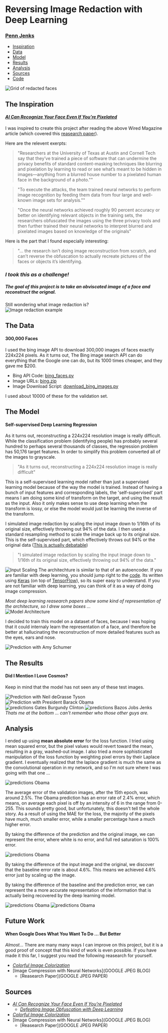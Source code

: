 

Reversing Image Redaction with Deep Learning
============================================
### [Penn Jenks](https://www.linkedin.com/in/pennjenks)

* [Inspiration](#the-inspiration)  
* [Data](#the-data)  
* [Model](#the-model)  
* [Results](#the-results)
* [Analysis](#analysis)
* [Sources](#sources)
* [Code](https://github.com/jenkspt/enhancer/tree/master/src/models/enhancer)



![Grid of redacted faces](https://raw.githubusercontent.com/jenkspt/enhancer/master/data/slides/redacted_grid.jpg "Redacted Images")

## The Inspiration
#### [*AI Can Recognize Your Face Even If You’re Pixelated*][WIRED]
I was inspired to create this project after reading the above Wired Magazine article 
(which covered this [reasearch paper][REDACTION PAPER]).  

Here are the relevent exerpts:

> "Researchers at the University of Texas at Austin and Cornell Tech say that they’ve trained a piece 
> of software that can undermine the privacy benefits of standard content-masking techniques like 
> blurring and pixelation by learning to read or see what’s meant to be hidden in images—anything 
> from a blurred house number to a pixelated human face in the background of a photo.""

> "To execute the attacks, the team trained neural networks to perform image recognition by feeding 
> them data from four large and well-known image sets for analysis.""

> "Once the neural networks achieved roughly 90 percent accuracy or better on identifying relevant 
> objects in the training sets, the researchers obfuscated the images using the three privacy tools 
> and then further trained their neural networks to interpret blurred and pixelated images based on 
> knowledge of the originals"

Here is the part that I found especially interesting:  

> "... the research isn’t doing image reconstruction from scratch, and can’t reverse 
> the obfuscation to actually recreate pictures of the faces or objects it’s identifying.

### *I took this as a challenge!*
##### The goal of this project is to take an obviscated image of a face and reconstruct the orignal.

Still wondering what image redaction is?  
![Image redaction example](https://raw.githubusercontent.com/jenkspt/enhancer/master/data/slides/face_pixelate_example.jpg "Identity Redaction")

## The Data
#### 300,000 Faces
I used the bing image API to download 300,000 images of faces exactly 224x224 pixels. As it turns out, The Bing
image search API can do everything that the Google one can do, but its 1000 times cheaper, and they gave me $200.

* Bing API Code: [bing_faces.py](https://raw.githubusercontent.com/jenkspt/enhancer/master/src/utilities/bing_faces.py)
* Image URLs: [bing.zip](https://raw.githubusercontent.com/jenkspt/enhancer/master/data/bing.zip)
* Image Download Script: [download_bing_images.py](https://raw.githubusercontent.com/jenkspt/enhancer/master/src/utilities/download_bing_images.py)

I used about 10000 of these for the validation set.

## The Model
#### Self-supervised Deep Learning Regression
As it turns out, reconstructing a 224x224 resolution image is really difficult. While the classification problem 
(identifying people) has probably several hundred to perhaps several thousands of classes, the regression problem 
has 50,176 target features. In order to simplify this problem converted all of the images to grayscale.

> "As it turns out, reconstructing a 224x224 resolution image is really difficult"

This is a self-supervised learning model rather than just a supervised learning model because of the way the model is trained. 
Instead of having a bunch of input features and corresponding labels, the 'self-supervised' part means
I am doing some kind of transform on the target, and using the result as the input. Also it only makes sense to use
deep learning when the transform is lossy, or else the model would just be learning the inverse of the transform.

I simulated image redaction by scaling the input image down to 1/16th of its original size, effectively throwing out 94% of the data. 
I then used a standard resampling method to scale the image back up to its original size. This is the self-supervised part, which effectively 
throws out 94% or the original data ([This is actually debatable](#analysis))  
> "I simulated image redaction by scaling the input image down to 1/16th of its original size, effectively throwing out 94% of the data."  

![Input Scaling](https://raw.githubusercontent.com/jenkspt/enhancer/master/data/slides/input_scale.jpg "Self-Supervised Input")
The architechture is similar to that of an autoencoder. If you are familiar with deep learning, you should jump right to the 
[code](https://github.com/jenkspt/enhancer/tree/master/src/models/enhancer/model.py). Its written using [Keras][KERAS] 
(on top of [TensorFlow][TENSORFLOW]), so its super easy to understand. If you are not familiar with deep learning, you can think 
of it as a way of doing image compression.

*Most deep learning reasearch papers show some kind of representation of the architecture, so I drew some boxes ...*  
![Model Architecture](https://raw.githubusercontent.com/jenkspt/enhancer/master/data/slides/architecture.jpg "Model Architecture")

I decided to train this model on a dataset of faces, because I was hoping that it could internaly learn the representation
of a face, and therefore be better at hallucinating the reconstruction of more detailed features such as the eyes, ears and nose.

![Prediction with Amy Schumer](https://raw.githubusercontent.com/jenkspt/enhancer/master/data/slides/prediction_shumer.jpg "Amy Schumer")

## The Results
#### Did I Mention I Love Cosmos?  
Keep in mind that the model has not seen any of these test images.  

![Prediction with Neil deGrasse Tyson](https://raw.githubusercontent.com/jenkspt/enhancer/master/data/slides/prediction_tyson.jpg "Neil deGrasse Tyson")
![Prediction with President Barack Obama](https://raw.githubusercontent.com/jenkspt/enhancer/master/data/slides/prediction_obama_large.jpg "Neil deGrasse Tyson")
![predictions Gates Burgundy Clinton](https://raw.githubusercontent.com/jenkspt/enhancer/master/data/slides/predictions_gates_burgundy_clinton.jpg "Gates Burgundy Clinton Sandwich")
![predictions Bazos Jobs Jenks](https://raw.githubusercontent.com/jenkspt/enhancer/master/data/slides/predictions_bazos_jobs_jenks.jpg "Bazos Jobs Jenks Sandwich")
*Thats me at the bottom ... can't remember who those other guys are.*

## Analysis
I ended up using **mean absolute error** for the loss function. I tried using mean squared error, but the pixel values would revert
toward the mean, resulting in a gray, washed-out image. I also tried a more sophisticated manipulation of the loss function by weighting 
pixel errors by their Laplace gradient. I eventually realized that the laplace gradient is much the same as the convolutional operation in
my network, and so I'm not sure where I was going with that one ...

![predictions Obama](https://raw.githubusercontent.com/jenkspt/enhancer/master/data/slides/prediction_obama_1.jpg "President Barack Obama")

The average error of the validation images, after the 15th epoch, was around 2.5%. The Obama prediction has an error rate of 2.4% 
error, which means, on average each pixel is off by an intensity of 6 in the range from 0-255. This sounds pretty good, but unfortunately, this
doesn't tell the whole story. As a result of using the MAE for the loss, the majority of the pixels have much, much smaller error, while a 
smaller percentage have a much higher error.

By taking the difference of the prediction and the original image, we can represent the error, where white is no error, and full red saturation
is 100% error.

![predictions Obama](https://raw.githubusercontent.com/jenkspt/enhancer/master/data/slides/prediction_obama_4.jpg "President Barack Obama")

By taking the difference of the input image and the original, we discover that the baseline error rate is about 4.6%. This means we achieved
4.6% error just by scaling up the image.

By taking the difference of the baseline and the prediction error, we can represent the a more accurate representation of the information that 
is actually being recovered by the deep learning model.

![predictions Obama](https://raw.githubusercontent.com/jenkspt/enhancer/master/data/slides/prediction_obama_5.jpg "President Barack Obama")
![predictions Obama](https://raw.githubusercontent.com/jenkspt/enhancer/master/data/slides/prediction_obama_6.jpg "President Barack Obama")

## Future Work
#### When Google Does What You Want To Do ... But Better
*Almost...*
There are many many ways I can improve on this project, but it is a good proof of concept that this kind of work
is even possible. If you have made it this far, I suggest you read the following reasearch for yourself.

* [*Colorful Image Colorization*][COLORIZER PAPER]
* [Image Compression with Neural Networks](GOOGLE JPEG BLOG)
	* [Reasearch Paper](GOOGLE JPEG PAPER)


## Sources
* [*AI Can Recognize Your Face Even If You’re Pixelated*][WIRED]  
	* [*Defeating Image Obfuscation with Deep Learning*][REDACTION PAPER]
* [*Colorful Image Colorization*][COLORIZER PAPER]
* [Image Compression with Neural Networks](GOOGLE JPEG BLOG)
	* [Reasearch Paper](GOOGLE JPEG PAPER)

[WIRED]: https://www.wired.com/2016/09/machine-learning-can-identify-pixelated-faces-researchers-show
[REDACTION PAPER]: https://www.cs.cornell.edu/~shmat/shmat_imgobfuscation.pdf
[COLORIZER PAPER]: https://arxiv.org/pdf/1603.08511.pdf
[GOOGLE JPEG BLOG]: https://research.googleblog.com/2016/09/image-compression-with-neural-networks.html
[GOOGLE JPEG PAPER]: https://arxiv.org/pdf/1608.05148v1.pdf
[KERAS]: https://keras.io/
[TENSORFLOW]: https://www.tensorflow.org/